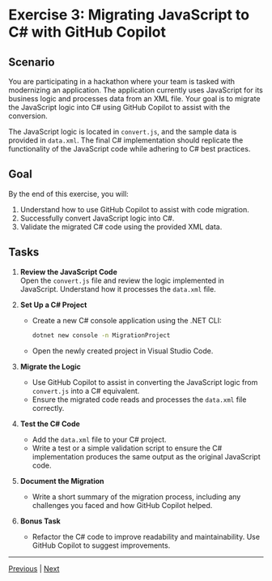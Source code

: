 # Exercise 3: Migrating JavaScript to C# with GitHub Copilot

## Scenario

You are participating in a hackathon where your team is tasked with modernizing an application. The application currently uses JavaScript for its business logic and processes data from an XML file. Your goal is to migrate the JavaScript logic into C# using GitHub Copilot to assist with the conversion.

The JavaScript logic is located in `convert.js`, and the sample data is provided in `data.xml`. The final C# implementation should replicate the functionality of the JavaScript code while adhering to C# best practices.

## Goal

By the end of this exercise, you will:
1. Understand how to use GitHub Copilot to assist with code migration.
2. Successfully convert JavaScript logic into C#.
3. Validate the migrated C# code using the provided XML data.

## Tasks

1. **Review the JavaScript Code**  
   Open the `convert.js` file and review the logic implemented in JavaScript. Understand how it processes the `data.xml` file.

2. **Set Up a C# Project**  
   - Create a new C# console application using the .NET CLI:
     ```bash
     dotnet new console -n MigrationProject
     ```
   - Open the newly created project in Visual Studio Code.

3. **Migrate the Logic**  
   - Use GitHub Copilot to assist in converting the JavaScript logic from `convert.js` into a C# equivalent.  
   - Ensure the migrated code reads and processes the `data.xml` file correctly.

4. **Test the C# Code**  
   - Add the `data.xml` file to your C# project.
   - Write a test or a simple validation script to ensure the C# implementation produces the same output as the original JavaScript code.

5. **Document the Migration**  
   - Write a short summary of the migration process, including any challenges you faced and how GitHub Copilot helped.

6. **Bonus Task**  
   - Refactor the C# code to improve readability and maintainability. Use GitHub Copilot to suggest improvements.

---------------
[Previous](./03-Migration.md) | [Next](./04-Bicep.md)